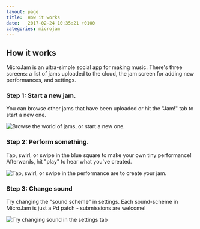 ```yaml
---
layout: page
title:  How it works
date:   2017-02-24 10:35:21 +0100
categories: microjam
---
```


## How it works

MicroJam is an ultra-simple social app for making music. There's three screens: a list of jams uploaded to the cloud, the jam screen for adding new performances, and settings.

### Step 1: Start a new jam.

You can browse other jams that have been uploaded or hit the "Jam!" tab to start a new one.

![Browse the world of jams, or start a new one.](/assets/images/microjam-demo-jam-list.png)

### Step 2: Perform something.

Tap, swirl, or swipe in the blue square to make your own tiny performance! Afterwards, hit "play" to hear what you've created.

![Tap, swirl, or swipe in the performance are to create your jam.](/assets/images/microjam-demo-images-recording.png)

### Step 3: Change sound

Try changing the "sound scheme" in settings. Each sound-scheme in MicroJam is just a Pd patch - submissions are welcome!

![Try changing sound in the settings tab](/assets/images/microjam-demo-images-settings.png)